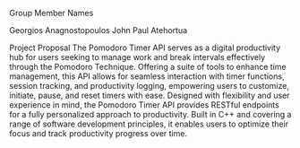 Group Member Names

Georgios Anagnostopoulos
John Paul Atehortua

Project Proposal
The Pomodoro Timer API serves as a digital productivity hub for users seeking to manage work and break intervals effectively through the Pomodoro Technique. Offering a suite of tools to enhance time management, this API allows for seamless interaction with timer functions, session tracking, and productivity logging, empowering users to customize, initiate, pause, and reset timers with ease. Designed with flexibility and user experience in mind, the Pomodoro Timer API provides RESTful endpoints for a fully personalized approach to productivity. Built in C++ and covering a range of software development principles, it enables users to optimize their focus and track productivity progress over time.
